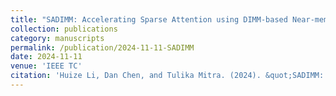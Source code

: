 ```yaml
---
title: "SADIMM: Accelerating Sparse Attention using DIMM-based Near-memory Processing"
collection: publications
category: manuscripts
permalink: /publication/2024-11-11-SADIMM
date: 2024-11-11
venue: 'IEEE TC'
citation: 'Huize Li, Dan Chen, and Tulika Mitra. (2024). &quot;SADIMM: Accelerating Sparse Attention using DIMM-based Near-memory Processing.&quot; <i>IEEE Transactions on Computers (TC)</i>. Just Accepted.'
---
```

